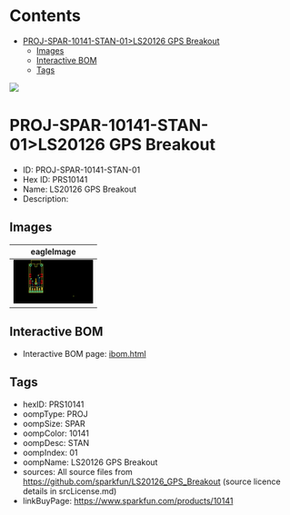 



Contents
========

* [PROJ-SPAR-10141-STAN-01>LS20126 GPS Breakout](#proj-spar-10141-stan-01ls20126-gps-breakout)
	* [Images](#images)
	* [Interactive BOM](#interactive-bom)
	* [Tags](#tags)
  
![][im]
# PROJ-SPAR-10141-STAN-01>LS20126 GPS Breakout

- ID: PROJ-SPAR-10141-STAN-01
- Hex ID: PRS10141
- Name: LS20126 GPS Breakout
- Description: 

## Images
  
  

|eagleImage|
| :---: |
|[![eagleImage](eagleImage_140.png)](eagleImage_600.png)|

## Interactive BOM

- Interactive BOM page: [ibom.html](kicad/bom/ibom.html)

## Tags

- hexID: PRS10141
- oompType: PROJ
- oompSize: SPAR
- oompColor: 10141
- oompDesc: STAN
- oompIndex: 01
- oompName: LS20126 GPS Breakout
- sources: All source files from https://github.com/sparkfun/LS20126_GPS_Breakout (source licence details in srcLicense.md)
- linkBuyPage: https://www.sparkfun.com/products/10141



[im]: eagleImage_450.png

